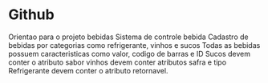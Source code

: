 # Github
Orientao para o projeto bebidas
Sistema de controle bebida 
Cadastro de bebidas por categorias como refrigerante, vinhos e sucos
Todas as bebidas possuem caracteristicas como valor, codigo de barras e ID
Sucos devem conter o atributo sabor
vinhos devem conter atributos safra e tipo
Refrigerante devem conter o atributo retornavel. 
